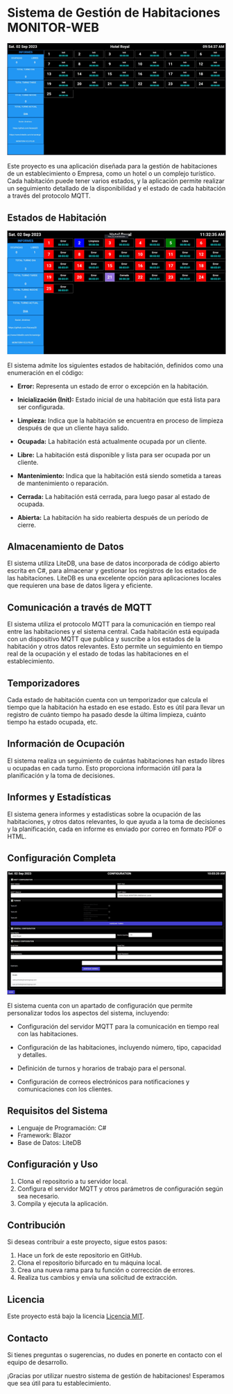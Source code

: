 # Sistema de Gestión de Habitaciones MONITOR-WEB

![Main Page](/Imgs_App/Initial_Page.jpg)

Este proyecto es una aplicación diseñada para la gestión de habitaciones de un establecimiento o Empresa, como un hotel o un complejo turístico. Cada habitación puede tener varios estados, y la aplicación permite realizar un seguimiento detallado de la disponibilidad y el estado de cada habitación a través del protocolo MQTT.


## Estados de Habitación

![Estados de Habitación](/Imgs_App/Estados.jpg)

El sistema admite los siguientes estados de habitación, definidos como una enumeración en el código:

- **Error:** Representa un estado de error o excepción en la habitación.

- **Inicialización (Init):** Estado inicial de una habitación que está lista para ser configurada.

- **Limpieza:** Indica que la habitación se encuentra en proceso de limpieza después de que un cliente haya salido.

- **Ocupada:** La habitación está actualmente ocupada por un cliente.

- **Libre:** La habitación está disponible y lista para ser ocupada por un cliente.

- **Mantenimiento:** Indica que la habitación está siendo sometida a tareas de mantenimiento o reparación.

- **Cerrada:** La habitación está cerrada, para luego pasar al estado de ocupada.

- **Abierta:** La habitación ha sido reabierta después de un período de cierre.

## Almacenamiento de Datos

El sistema utiliza LiteDB, una base de datos incorporada de código abierto escrita en C#, para almacenar y gestionar los registros de los estados de las habitaciones. LiteDB es una excelente opción para aplicaciones locales que requieren una base de datos ligera y eficiente.

## Comunicación a través de MQTT

El sistema utiliza el protocolo MQTT para la comunicación en tiempo real entre las habitaciones y el sistema central. Cada habitación está equipada con un dispositivo MQTT que publica y suscribe a los estados de la habitación y otros datos relevantes. Esto permite un seguimiento en tiempo real de la ocupación y el estado de todas las habitaciones en el establecimiento.

## Temporizadores

Cada estado de habitación cuenta con un temporizador que calcula el tiempo que la habitación ha estado en ese estado. Esto es útil para llevar un registro de cuánto tiempo ha pasado desde la última limpieza, cuánto tiempo ha estado ocupada, etc.

## Información de Ocupación

El sistema realiza un seguimiento de cuántas habitaciones han estado libres u ocupadas en cada turno. Esto proporciona información útil para la planificación y la toma de decisiones.

## Informes y Estadísticas

El sistema genera informes y estadísticas sobre la ocupación de las habitaciones, y otros datos relevantes, lo que ayuda a la toma de decisiones y la planificación, cada en informe es enviado por correo en formato PDF o HTML.

## Configuración Completa

![Configuración Completa](/Imgs_App/Cofiguration_Page.jpg)

El sistema cuenta con un apartado de configuración que permite personalizar todos los aspectos del sistema, incluyendo:

- Configuración del servidor MQTT para la comunicación en tiempo real con las habitaciones.

- Configuración de las habitaciones, incluyendo número, tipo, capacidad y detalles.

- Definición de turnos y horarios de trabajo para el personal.

- Configuración de correos electrónicos para notificaciones y comunicaciones con los clientes.


## Requisitos del Sistema

- Lenguaje de Programación: C#
- Framework: Blazor
- Base de Datos: LiteDB

## Configuración y Uso

1. Clona el repositorio a tu servidor local.
2. Configura el servidor MQTT y otros parámetros de configuración según sea necesario.
3. Compila y ejecuta la aplicación.

## Contribución

Si deseas contribuir a este proyecto, sigue estos pasos:

1. Hace un fork de este repositorio en GitHub.
2. Clona el repositorio bifurcado en tu máquina local.
3. Crea una nueva rama para tu función o corrección de errores.
4. Realiza tus cambios y envía una solicitud de extracción.

## Licencia

Este proyecto está bajo la licencia [Licencia MIT](LICENSE).

## Contacto

Si tienes preguntas o sugerencias, no dudes en ponerte en contacto con el equipo de desarrollo.

¡Gracias por utilizar nuestro sistema de gestión de habitaciones! Esperamos que sea útil para tu establecimiento.